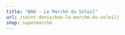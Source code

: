 ```yaml
---
title: "BAO - Le Marché du Soleil"
url: /saint-denis/bao-le-marche-du-soleil/
shop: supermarché
---
```

